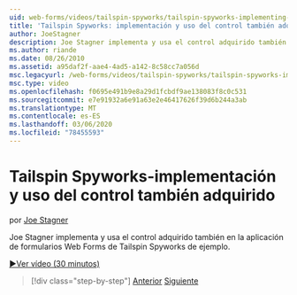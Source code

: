 ```yaml
---
uid: web-forms/videos/tailspin-spyworks/tailspin-spyworks-implementing-and-using-the-also-purchased-control
title: 'Tailspin Spyworks: implementación y uso del control también adquirido | Microsoft Docs'
author: JoeStagner
description: Joe Stagner implementa y usa el control adquirido también en la aplicación de formularios Web Forms de Tailspin Spyworks.
ms.author: riande
ms.date: 08/26/2010
ms.assetid: a95daf2f-aae4-4ad5-a142-8c58cc7a056d
msc.legacyurl: /web-forms/videos/tailspin-spyworks/tailspin-spyworks-implementing-and-using-the-also-purchased-control
msc.type: video
ms.openlocfilehash: f0695e491b9e8a29d1fcbdf9ae138083f8c0c531
ms.sourcegitcommit: e7e91932a6e91a63e2e46417626f39d6b244a3ab
ms.translationtype: MT
ms.contentlocale: es-ES
ms.lasthandoff: 03/06/2020
ms.locfileid: "78455593"
---
```

# <a name="tailspin-spyworks---implementing-and-using-the-also-purchased-control"></a>Tailspin Spyworks-implementación y uso del control también adquirido

por [Joe Stagner](https://github.com/JoeStagner)

Joe Stagner implementa y usa el control adquirido también en la aplicación de formularios Web Forms de Tailspin Spyworks de ejemplo.

[&#9654;Ver vídeo (30 minutos)](https://channel9.msdn.com/Blogs/ASP-NET-Site-Videos/tailspin-spyworks-implementing-and-using-the-also-purchased-control)

> [!div class="step-by-step"]
> [Anterior](tailspin-spyworks-creating-and-using-the-popular-products-control.md)
> [Siguiente](tailspin-spyworks-intro-ui-and-edm.md)
